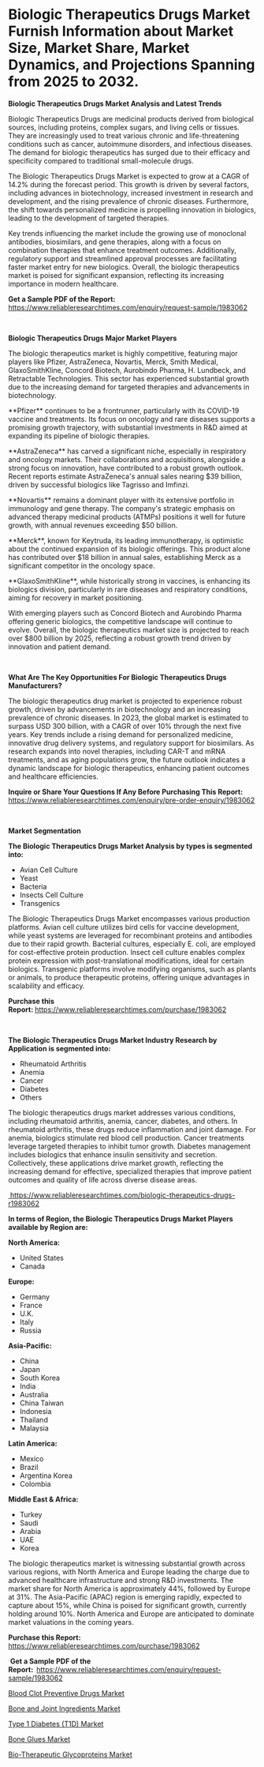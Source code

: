 <p><h1>Biologic Therapeutics Drugs Market Furnish Information about Market Size, Market Share, Market Dynamics, and Projections Spanning from 2025 to 2032.</h1></p><p><strong>Biologic Therapeutics Drugs Market Analysis and Latest Trends</strong></p>
<p><p>Biologic Therapeutics Drugs are medicinal products derived from biological sources, including proteins, complex sugars, and living cells or tissues. They are increasingly used to treat various chronic and life-threatening conditions such as cancer, autoimmune disorders, and infectious diseases. The demand for biologic therapeutics has surged due to their efficacy and specificity compared to traditional small-molecule drugs.</p><p>The Biologic Therapeutics Drugs Market is expected to grow at a CAGR of 14.2% during the forecast period. This growth is driven by several factors, including advances in biotechnology, increased investment in research and development, and the rising prevalence of chronic diseases. Furthermore, the shift towards personalized medicine is propelling innovation in biologics, leading to the development of targeted therapies.</p><p>Key trends influencing the market include the growing use of monoclonal antibodies, biosimilars, and gene therapies, along with a focus on combination therapies that enhance treatment outcomes. Additionally, regulatory support and streamlined approval processes are facilitating faster market entry for new biologics. Overall, the biologic therapeutics market is poised for significant expansion, reflecting its increasing importance in modern healthcare.</p></p>
<p><strong>Get a Sample PDF of the Report:&nbsp;</strong> <a href="https://www.reliableresearchtimes.com/enquiry/request-sample/1983062?utm_campaign=2196&utm_medium=2&utm_source=Github&utm_content=ia&utm_term=09032025&utm_id=biologic-therapeutics-drugs">https://www.reliableresearchtimes.com/enquiry/request-sample/1983062</a></p>
<p>&nbsp;</p>
<p><strong>Biologic Therapeutics Drugs Major Market Players</strong></p>
<p><p>The biologic therapeutics market is highly competitive, featuring major players like Pfizer, AstraZeneca, Novartis, Merck, Smith Medical, GlaxoSmithKline, Concord Biotech, Aurobindo Pharma, H. Lundbeck, and Retractable Technologies. This sector has experienced substantial growth due to the increasing demand for targeted therapies and advancements in biotechnology.</p><p>**Pfizer** continues to be a frontrunner, particularly with its COVID-19 vaccine and treatments. Its focus on oncology and rare diseases supports a promising growth trajectory, with substantial investments in R&D aimed at expanding its pipeline of biologic therapies.</p><p>**AstraZeneca** has carved a significant niche, especially in respiratory and oncology markets. Their collaborations and acquisitions, alongside a strong focus on innovation, have contributed to a robust growth outlook. Recent reports estimate AstraZeneca's annual sales nearing $39 billion, driven by successful biologics like Tagrisso and Imfinzi.</p><p>**Novartis** remains a dominant player with its extensive portfolio in immunology and gene therapy. The company's strategic emphasis on advanced therapy medicinal products (ATMPs) positions it well for future growth, with annual revenues exceeding $50 billion.</p><p>**Merck**, known for Keytruda, its leading immunotherapy, is optimistic about the continued expansion of its biologic offerings. This product alone has contributed over $18 billion in annual sales, establishing Merck as a significant competitor in the oncology space.</p><p>**GlaxoSmithKline**, while historically strong in vaccines, is enhancing its biologics division, particularly in rare diseases and respiratory conditions, aiming for recovery in market positioning.</p><p>With emerging players such as Concord Biotech and Aurobindo Pharma offering generic biologics, the competitive landscape will continue to evolve. Overall, the biologic therapeutics market size is projected to reach over $800 billion by 2025, reflecting a robust growth trend driven by innovation and patient demand.</p></p>
<p>&nbsp;</p>
<p><strong>What Are The Key Opportunities For Biologic Therapeutics Drugs Manufacturers?</strong></p>
<p><p>The biologic therapeutics drug market is projected to experience robust growth, driven by advancements in biotechnology and an increasing prevalence of chronic diseases. In 2023, the global market is estimated to surpass USD 300 billion, with a CAGR of over 10% through the next five years. Key trends include a rising demand for personalized medicine, innovative drug delivery systems, and regulatory support for biosimilars. As research expands into novel therapies, including CAR-T and mRNA treatments, and as aging populations grow, the future outlook indicates a dynamic landscape for biologic therapeutics, enhancing patient outcomes and healthcare efficiencies.</p></p>
<p><strong>Inquire or Share Your Questions If Any Before Purchasing This Report:</strong> <a href="https://www.reliableresearchtimes.com/enquiry/pre-order-enquiry/1983062?utm_campaign=2196&utm_medium=2&utm_source=Github&utm_content=ia&utm_term=09032025&utm_id=biologic-therapeutics-drugs">https://www.reliableresearchtimes.com/enquiry/pre-order-enquiry/1983062</a></p>
<p>&nbsp;</p>
<p><strong>Market Segmentation</strong></p>
<p><strong>The Biologic Therapeutics Drugs Market Analysis by types is segmented into:</strong></p>
<p><ul><li>Avian Cell Culture</li><li>Yeast</li><li>Bacteria</li><li>Insects Cell Culture</li><li>Transgenics</li></ul></p>
<p><p>The Biologic Therapeutics Drugs Market encompasses various production platforms. Avian cell culture utilizes bird cells for vaccine development, while yeast systems are leveraged for recombinant proteins and antibodies due to their rapid growth. Bacterial cultures, especially E. coli, are employed for cost-effective protein production. Insect cell culture enables complex protein expression with post-translational modifications, ideal for certain biologics. Transgenic platforms involve modifying organisms, such as plants or animals, to produce therapeutic proteins, offering unique advantages in scalability and efficacy.</p></p>
<p><strong>Purchase this Report:&nbsp;</strong><a href="https://www.reliableresearchtimes.com/purchase/1983062?utm_campaign=2196&utm_medium=2&utm_source=Github&utm_content=ia&utm_term=09032025&utm_id=biologic-therapeutics-drugs">https://www.reliableresearchtimes.com/purchase/1983062</a></p>
<p>&nbsp;</p>
<p><strong>The Biologic Therapeutics Drugs Market Industry Research by Application is segmented into:</strong></p>
<p><ul><li>Rheumatoid Arthritis</li><li>Anemia</li><li>Cancer</li><li>Diabetes</li><li>Others</li></ul></p>
<p><p>The biologic therapeutics drugs market addresses various conditions, including rheumatoid arthritis, anemia, cancer, diabetes, and others. In rheumatoid arthritis, these drugs reduce inflammation and joint damage. For anemia, biologics stimulate red blood cell production. Cancer treatments leverage targeted therapies to inhibit tumor growth. Diabetes management includes biologics that enhance insulin sensitivity and secretion. Collectively, these applications drive market growth, reflecting the increasing demand for effective, specialized therapies that improve patient outcomes and quality of life across diverse disease areas.</p></p>
<p><a href="https://www.reliableresearchtimes.com/biologic-therapeutics-drugs-r1983062?utm_campaign=2196&utm_medium=2&utm_source=Github&utm_content=ia&utm_term=09032025&utm_id=biologic-therapeutics-drugs">&nbsp;https://www.reliableresearchtimes.com/biologic-therapeutics-drugs-r1983062</a></p>
<p><strong>In terms of Region, the Biologic Therapeutics Drugs Market Players available by Region are:</strong></p>
<p>
    <p> <strong> North America: </strong>
        <ul>
            <li>United States</li>
            <li>Canada</li>
        </ul>
        </p> 
    <p> <strong> Europe: </strong>
        <ul>
            <li>Germany</li>
            <li>France</li>
            <li>U.K.</li>
            <li>Italy</li>
            <li>Russia</li>
        </ul>
        </p> 
    <p> <strong> Asia-Pacific: </strong>
        <ul>
            <li>China</li>
            <li>Japan</li>
            <li>South Korea</li>
            <li>India</li>
            <li>Australia</li>
            <li>China Taiwan</li>
            <li>Indonesia</li>
            <li>Thailand</li>
            <li>Malaysia</li>
        </ul>
        </p> 
    <p> <strong> Latin America: </strong>
        <ul>
            <li>Mexico</li>
            <li>Brazil</li>
            <li>Argentina Korea</li>
            <li>Colombia</li>
        </ul>
        </p> 
    <p> <strong> Middle East & Africa: </strong>
        <ul>
            <li>Turkey</li>
            <li>Saudi</li>
            <li>Arabia</li>
            <li>UAE</li>
            <li>Korea</li>
        </ul>
    </p>
    </p>
<p><p>The biologic therapeutics market is witnessing substantial growth across various regions, with North America and Europe leading the charge due to advanced healthcare infrastructure and strong R&D investments. The market share for North America is approximately 44%, followed by Europe at 31%. The Asia-Pacific (APAC) region is emerging rapidly, expected to capture about 15%, while China is poised for significant growth, currently holding around 10%. North America and Europe are anticipated to dominate market valuations in the coming years.</p></p>
<p><strong>Purchase this Report: </strong><a href="https://www.reliableresearchtimes.com/purchase/1983062?utm_campaign=2196&utm_medium=2&utm_source=Github&utm_content=ia&utm_term=09032025&utm_id=biologic-therapeutics-drugs">https://www.reliableresearchtimes.com/purchase/1983062</a></p>
<p>&nbsp;<strong>Get a Sample PDF of the Report:&nbsp;&nbsp;</strong><a href="https://www.reliableresearchtimes.com/enquiry/request-sample/1983062?utm_campaign=2196&utm_medium=2&utm_source=Github&utm_content=ia&utm_term=09032025&utm_id=biologic-therapeutics-drugs">https://www.reliableresearchtimes.com/enquiry/request-sample/1983062</a></p>
<p><strong></strong></p>
<p><p><a href="https://github.com/hurstsaqibyl/Market-Research-Report-List-1/blob/main/blood-clot-preventive-drugs-market.md?utm_campaign=2196&utm_medium=2&utm_source=Github&utm_content=ia&utm_term=09032025&utm_id=biologic-therapeutics-drugs">Blood Clot Preventive Drugs Market</a></p><p><a href="https://github.com/burnicndole/Market-Research-Report-List-1/blob/main/bone-and-joint-ingredients-market.md?utm_campaign=2196&utm_medium=2&utm_source=Github&utm_content=ia&utm_term=09032025&utm_id=biologic-therapeutics-drugs">Bone and Joint Ingredients Market</a></p><p><a href="https://github.com/rutupueyed/Market-Research-Report-List-1/blob/main/type-1-diabetes-t1d-market.md?utm_campaign=2196&utm_medium=2&utm_source=Github&utm_content=ia&utm_term=09032025&utm_id=biologic-therapeutics-drugs">Type 1 Diabetes (T1D) Market</a></p><p><a href="https://github.com/cevzarvargem/Market-Research-Report-List-1/blob/main/bone-glues-market.md?utm_campaign=2196&utm_medium=2&utm_source=Github&utm_content=ia&utm_term=09032025&utm_id=biologic-therapeutics-drugs">Bone Glues Market</a></p><p><a href="https://github.com/altafvaraswj/Market-Research-Report-List-1/blob/main/bio-therapeutic-glycoproteins-market.md?utm_campaign=2196&utm_medium=2&utm_source=Github&utm_content=ia&utm_term=09032025&utm_id=biologic-therapeutics-drugs">Bio-Therapeutic Glycoproteins Market</a></p></p>